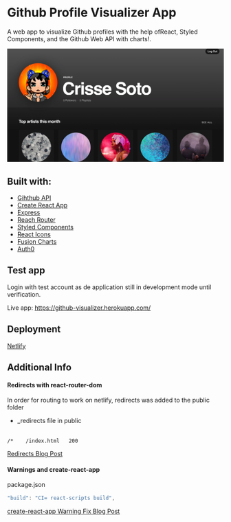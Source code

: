 # Github Profile Visualizer App

A web app to visualize Github profiles with the help ofReact, Styled Components, and the Github Web API with charts!.

![demo](https://raw.githubusercontent.com/crissesoto/githubVisualizer/master/public/og.png)

## Built with:

- [Gihthub API](https://api.github.com)
- [Create React App](https://github.com/facebook/create-react-app)
- [Express](https://expressjs.com/)
- [Reach Router](https://reach.tech/router)
- [Styled Components](https://www.styled-components.com/)
- [React Icons](https://react-icons.github.io/react-icons/)
- [Fusion Charts](https://www.fusioncharts.com/)
- [Auth0 ](https://auth0.com/)



## Test app
Login with test account as de application still in development mode until verification.

Live app: <https://github-visualizer.herokuapp.com/>


## Deployment

[Netlify](https://www.netlify.com/)

## Additional Info

#### Redirects with react-router-dom

In order for routing to work on netlify, redirects was added to the public folder

- \_redirects file in public

```

/*    /index.html   200

```

[Redirects Blog Post](https://dev.to/dance2die/page-not-found-on-netlify-with-react-router-58mc)

#### Warnings and create-react-app

package.json

```js
"build": "CI= react-scripts build",
```

[create-react-app Warning Fix Blog Post](https://community.netlify.com/t/how-to-fix-build-failures-with-create-react-app-in-production/17752)
